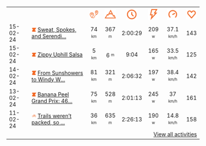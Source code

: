 <table>
    <tr>
        <th></th>
        <th></th>
        <th align="center"><img src="https://raw.githubusercontent.com/robiningelbrecht/strava-activities/master/public/distance.svg" width="30" alt="distance" title="distance"/></th>
        <th align="center"><img src="https://raw.githubusercontent.com/robiningelbrecht/strava-activities/master/public/elevation.svg" width="30" alt="elevation" title="elevation"/></th>
        <th align="center"><img src="https://raw.githubusercontent.com/robiningelbrecht/strava-activities/master/public/time.svg" width="30" alt="time" title="time"/></th>
        <th align="center"><img src="https://raw.githubusercontent.com/robiningelbrecht/strava-activities/master/public/average-watt.svg" width="30" alt="average watts" title="average watts"/></th>
        <th align="center"><img src="https://raw.githubusercontent.com/robiningelbrecht/strava-activities/master/public/average-speed.svg" width="30" alt="average speed" title="average speed"/></th>
        <th align="center"><img src="https://raw.githubusercontent.com/robiningelbrecht/strava-activities/master/public/heart-rate.svg" width="30" alt="average heart rate" title="average heart rate"/></th>
    </tr>
            <tr>
            <td>15-02-24</td>
            <td>
                                <img src="https://raw.githubusercontent.com/robiningelbrecht/strava-activities/master/public/activity-virtual-ride-zwift.svg" width="12" alt="Sweat, Spokes, and Serendipity: 46 Miles of Elevation Escapades!" title="Sweat, Spokes, and Serendipity: 46 Miles of Elevation Escapades!"/>
<a href="https://www.strava.com/activities/10767417515" title="Kcal: 1457 | Gear: None ">Sweat, Spokes, and Serendi...</a>
            </td>
            <td align="center">74 <sup><sub>km</sub></sup></td>
            <td align="center">367 <sup><sub>m</sub></sup></td>
            <td align="center">2:00:29</td>
            <td align="center">209 <sup><sub>w</sub></sup></td>
            <td align="center">37.1 <sup><sub>km/h</sub></sup></td>
            <td align="center">143</td>
        </tr>
            <tr>
            <td>15-02-24</td>
            <td>
                                <img src="https://raw.githubusercontent.com/robiningelbrecht/strava-activities/master/public/activity-virtual-ride-zwift.svg" width="12" alt="Zippy Uphill Salsa" title="Zippy Uphill Salsa"/>
<a href="https://www.strava.com/activities/10766743720" title="Kcal: 86 | Gear: None ">Zippy Uphill Salsa</a>
            </td>
            <td align="center">5 <sup><sub>km</sub></sup></td>
            <td align="center">6 <sup><sub>m</sub></sup></td>
            <td align="center">9:04</td>
            <td align="center">165 <sup><sub>w</sub></sup></td>
            <td align="center">33.5 <sup><sub>km/h</sub></sup></td>
            <td align="center">125</td>
        </tr>
            <tr>
            <td>14-02-24</td>
            <td>
                                <img src="https://raw.githubusercontent.com/robiningelbrecht/strava-activities/master/public/activity-virtual-ride-zwift.svg" width="12" alt="From Sunshowers to Windy Whirls: 50 Miles of Meteorological Madness!" title="From Sunshowers to Windy Whirls: 50 Miles of Meteorological Madness!"/>
<a href="https://www.strava.com/activities/10760851260" title="Kcal: 1432 | Gear: None ">From Sunshowers to Windy W...</a>
            </td>
            <td align="center">81 <sup><sub>km</sub></sup></td>
            <td align="center">321 <sup><sub>m</sub></sup></td>
            <td align="center">2:06:32</td>
            <td align="center">197 <sup><sub>w</sub></sup></td>
            <td align="center">38.4 <sup><sub>km/h</sub></sup></td>
            <td align="center">142</td>
        </tr>
            <tr>
            <td>13-02-24</td>
            <td>
                                <img src="https://raw.githubusercontent.com/robiningelbrecht/strava-activities/master/public/activity-virtual-ride-zwift.svg" width="12" alt="Banana Peel Grand Prix: 46 Miles of Slippery Elevation" title="Banana Peel Grand Prix: 46 Miles of Slippery Elevation"/>
<a href="https://www.strava.com/activities/10754285850" title="Kcal: 1706 | Gear: None ">Banana Peel Grand Prix: 46...</a>
            </td>
            <td align="center">75 <sup><sub>km</sub></sup></td>
            <td align="center">528 <sup><sub>m</sub></sup></td>
            <td align="center">2:01:13</td>
            <td align="center">245 <sup><sub>w</sub></sup></td>
            <td align="center">37 <sup><sub>km/h</sub></sup></td>
            <td align="center">161</td>
        </tr>
            <tr>
            <td>11-02-24</td>
            <td>
                <img src="https://raw.githubusercontent.com/robiningelbrecht/strava-activities/master/public/activity-ride.svg" width="12" alt="Trails weren’t packed, so took a detour up 242. Freshly groomed, it was pure heaven." title="Trails weren’t packed, so took a detour up 242. Freshly groomed, it was pure heaven."/>
<a href="https://www.strava.com/activities/10743376894" title="Kcal: 1866 | Gear: None ">Trails weren’t packed, so ...</a>
            </td>
            <td align="center">36 <sup><sub>km</sub></sup></td>
            <td align="center">635 <sup><sub>m</sub></sup></td>
            <td align="center">2:26:13</td>
            <td align="center">190 <sup><sub>w</sub></sup></td>
            <td align="center">14.8 <sup><sub>km/h</sub></sup></td>
            <td align="center">158</td>
        </tr>
                <tr>
            <td colspan="8" align="right"><a href="https://github.com/robiningelbrecht/strava-activities#activities">View all activities</a></td>
        </tr>
    </table>
